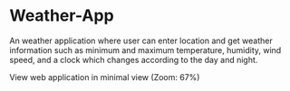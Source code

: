 # Weather-App
An weather application where user can enter location and get weather 
information such as minimum and maximum temperature, humidity, wind 
speed, and a clock which changes according to the day and night.


View web application in minimal view (Zoom: 67%)
